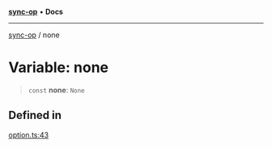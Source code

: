 [**sync-op**](../README.md) • **Docs**

***

[sync-op](../README.md) / none

# Variable: none

> `const` **none**: `None`

## Defined in

[option.ts:43](https://github.com/dhcmrlchtdj/sync-op/blob/133adb7618f2d99175e28d5c119b7eff7ad21410/src/option.ts#L43)
